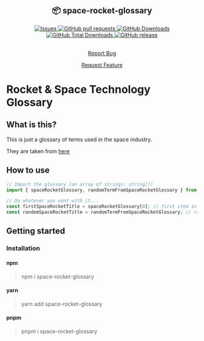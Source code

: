 <p align="center">
 <h2 align="center">📦 space-rocket-glossary</h2>
  <p align="center">
    <a href="https://github.com/thathurtabit/space-rocket-glossary/issues">
      <img alt="Issues" src="https://img.shields.io/github/issues/hebertcisco/ts-npm-package-boilerplate?style=flat&color=336791" />
    </a>
    <a href="https://github.com/thathurtabit/space-rocket-glossary/pulls">
      <img alt="GitHub pull requests" src="https://img.shields.io/github/issues-pr/hebertcisco/ts-npm-package-boilerplate?style=flat&color=336791" />
    </a>
     <a href="https://github.com/thathurtabit/space-rocket-glossary">
      <img alt="GitHub Downloads" src="https://img.shields.io/npm/dw/ts-npm-package-boilerplate?style=flat&color=336791" />
    </a>
    <a href="https://github.com/thathurtabit/space-rocket-glossary">
      <img alt="GitHub Total Downloads" src="https://img.shields.io/npm/dt/ts-npm-package-boilerplate?color=336791&label=Total%20downloads" />
    </a>
 <a href="https://github.com/thathurtabit/space-rocket-glossary">
      <img alt="GitHub release" src="https://img.shields.io/github/release/hebertcisco/ts-npm-package-boilerplate.svg?style=flat&color=336791" />
    </a>
    <br />
    <br />
    </p>
    <div align="center">
    <p>
  <a href="https://github.com/thathurtabit/space-rocket-glossary/issues/new/choose">Report Bug</a>
  </p>
  <p>
  <a href="https://github.com/thathurtabit/space-rocket-glossary/issues/new/choose">Request Feature</a>
  </p>
  </div>


# Rocket &amp; Space Technology Glossary

## What is this?

This is just a glossary of terms used in the space industry.

They are taken from [here](http://www.braeunig.us/space/glossary.htm)

## How to use

```js
// Import the glossary (an array of strings: string[])
import { spaceRocketGlossary, randomTermFromSpaceRocketGlossary } from 'space-rocket-glossary';

// Do whatever you want with it...
const firstSpaceRocketTitle = spaceRocketGlossary[0]; // first item in the glossary (i.e. "AACS")
const randomSpaceRocketTitle = randomTermFromSpaceRocketGlossary; // random item in the glossary

```


## Getting started

### Installation

#### npm

> npm i space-rocket-glossary

#### yarn

> yarn add space-rocket-glossary

#### pnpm

> pnpm i space-rocket-glossary
